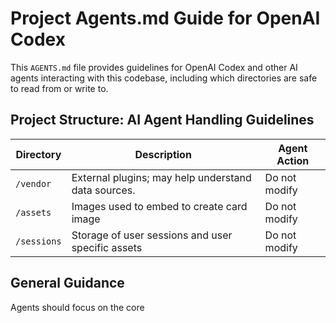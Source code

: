 # Project Agents.md Guide for OpenAI Codex

This `AGENTS.md` file provides guidelines for OpenAI Codex and other AI agents interacting with this codebase, including which directories are safe to read from or write to.

## Project Structure: AI Agent Handling Guidelines

| Directory       | Description                                         | Agent Action         |
|-----------------|-----------------------------------------------------|----------------------|
| `/vendor`       | External plugins; may help understand data sources. | Do not modify        |
| `/assets`       | Images used to embed to create card image           | Do not modify        |
| `/sessions`     | Storage of user sessions and user specific assets   | Do not modify        |

## General Guidance

Agents should focus on the core 